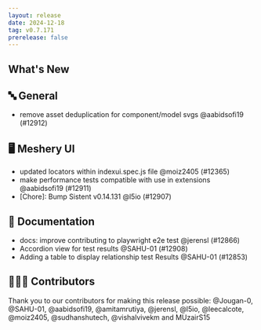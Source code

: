 ```yaml
---
layout: release
date: 2024-12-18
tag: v0.7.171
prerelease: false
---
```


## What's New
## 🔤 General
- remove asset deduplication for component/model svgs @aabidsofi19 (#12912)

## 🖥 Meshery UI

- updated locators within indexui.spec.js file @moiz2405 (#12365)
- make performance tests compatible with use in extensions @aabidsofi19 (#12911)
- [Chore]: Bump Sistent v0.14.131 @l5io (#12907)

## 📖 Documentation

- docs: improve contributing to playwright e2e test @jerensl (#12866)
- Accordion view for test results @SAHU-01 (#12908)
- Adding a table to display relationship test Results @SAHU-01 (#12853)

## 👨🏽‍💻 Contributors

Thank you to our contributors for making this release possible:
@Jougan-0, @SAHU-01, @aabidsofi19, @amitamrutiya, @jerensl, @l5io, @leecalcote, @moiz2405, @sudhanshutech, @vishalvivekm and MUzairS15

